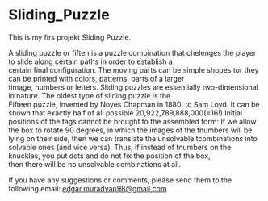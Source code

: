 # Sliding_Puzzle
 This is my firs projekt Sliding Puzzle.
 
 A sliding puzzle or fiften is a puzzle combination that chelenges the player to slide along certain paths  in order to  establish a  
 certain final configuration. The moving parts can be simple shopes tor they can be printed with colors, patterns, parts of a larger                                
 timage, numbers or letters. Sliding puzzles are essentially two-dimensional in nature. The oldest type of sliding puzzle is the  
 Fifteen puzzle, invented by Noyes Chapman in 1880: to Sam Loyd. 
   It can be shown that exactly half of all possible 20,922,789,888,000(=16!) Initial positions of the tags cannot be brought to the 
 assembled form: If we allow the box to rotate 90 degrees, in which the images of the tnumbers will be lying on their side, then we can translate the unsolvable 
 tcombinations into solvable ones (and vice versa). Thus, if instead of tnumbers on the knuckles, you put dots and do not fix the position of the box,   
 then there will be no unsolvable combinations at all.
 
 If you have any suggestions or comments, please send them to the following email: edgar.muradyan98@gmail.com
 


